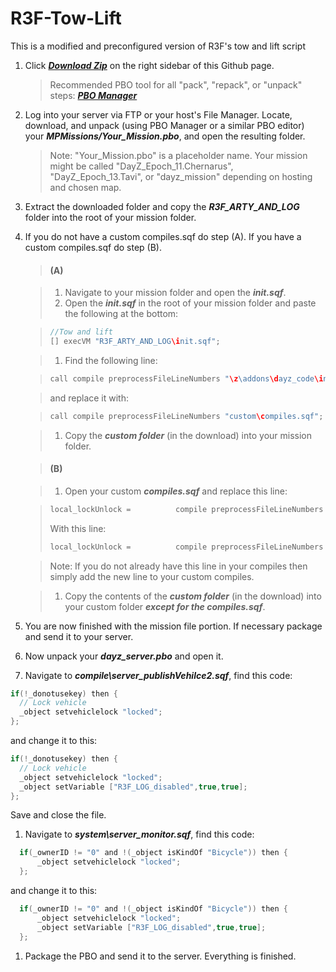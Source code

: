 R3F-Tow-Lift
============

This is a modified and preconfigured version of R3F's tow and lift script

1. Click ***[Download Zip](https://github.com/noxsicarius/R3F-Tow-Lift/archive/master.zip)*** on the right sidebar of this Github page.

	> Recommended PBO tool for all "pack", "repack", or "unpack" steps: ***[PBO Manager](http://www.armaholic.com/page.php?id=16369)***

1. Log into your server via FTP or your host's File Manager. Locate, download, and unpack (using PBO Manager or a similar PBO editor) your ***MPMissions/Your_Mission.pbo***, and open the resulting folder.
 
	> Note: "Your_Mission.pbo" is a placeholder name. Your mission might be called "DayZ_Epoch_11.Chernarus", "DayZ_Epoch_13.Tavi", or "dayz_mission" depending on hosting and chosen map.

1. Extract the downloaded folder and copy the ***R3F_ARTY_AND_LOG*** folder into the root of your mission folder.

1. If you do not have a custom compiles.sqf do step (A). If you have a custom compiles.sqf do step (B).
	   
	> #### (A)

	> 1. Navigate to your mission folder and open the ***init.sqf***.
	> 1. Open the ***init.sqf*** in the root of your mission folder and paste the following at the bottom:
	
	>	~~~~java
	>  	//Tow and lift
	>	[] execVM "R3F_ARTY_AND_LOG\init.sqf";
	>	~~~~
	
	> 1. Find the following line:
	
	>  	~~~~java
	>	call compile preprocessFileLineNumbers "\z\addons\dayz_code\init\compiles.sqf";
	>	~~~~
	  
	>  	and replace it with:
	  
	>  	~~~~java
	>  	call compile preprocessFileLineNumbers "custom\compiles.sqf";
	>  	~~~~
	
	> 1. Copy the ***custom folder*** (in the download) into your mission folder.
	
	> #### (B)

	> 1. Open your custom ***compiles.sqf*** and replace this line:

	> 	~~~~java
	>	local_lockUnlock =			compile preprocessFileLineNumbers "\z\addons\dayz_code\compile\local_lockUnlock.sqf";
	> 	~~~~
	> With this line:
	> 	~~~~java
	>	local_lockUnlock =			compile preprocessFileLineNumbers "custom\local_lockUnlock.sqf";
	> 	~~~~
	
	> 	Note: If you do not already have this line in your compiles then simply add the new line to your custom compiles.
	
	> 1. Copy the contents of the ***custom folder*** (in the download) into your custom folder ***except for the compiles.sqf***.


  
1. You are now finished with the mission file portion. If necessary package and send it to your server.
1. Now unpack your ***dayz_server.pbo*** and open it.
1. Navigate to ***compile\server_publishVehilce2.sqf***, find this code:

  ~~~~java
  if(!_donotusekey) then {
    // Lock vehicle
    _object setvehiclelock "locked";
  };
  ~~~~
  
  and change it to this:
  
  ~~~~java
  if(!_donotusekey) then {
    // Lock vehicle
    _object setvehiclelock "locked";
    _object setVariable ["R3F_LOG_disabled",true,true];
  };
  ~~~~
  
  Save and close the file.
  
1. Navigate to ***system\server_monitor.sqf***, find this code:

  ~~~~java
    if(_ownerID != "0" and !(_object isKindOf "Bicycle")) then {
    	_object setvehiclelock "locked";
    };
  ~~~~
  
  and change it to this:
  
  ~~~~java
    if(_ownerID != "0" and !(_object isKindOf "Bicycle")) then {
    	_object setvehiclelock "locked";
    	_object setVariable ["R3F_LOG_disabled",true,true];
    };
  ~~~~
  
1. Package the PBO and send it to the server. Everything is finished.

